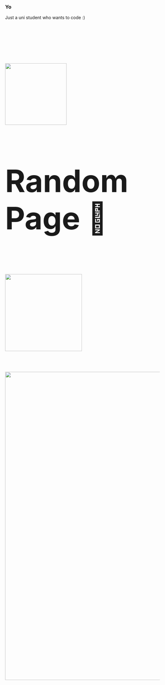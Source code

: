 ### Yo

Just a uni student who wants to code :)
<h1 style ="font-size:100px;">  
  <img src="https://media.giphy.com/media/M9gbBd9nbDrOTu1Mqx/giphy.gif" width="200"/>
  &emsp;&emsp;&emsp;&emsp;
  Random Page 🙂
  &emsp;&emsp;&emsp;&emsp;
  <img src ="https://media.giphy.com/media/Y1IFN5kK9E7fO/giphy.gif" width="250"/>
</h1>


<div align = "center">
  <img src ="https://media.giphy.com/media/pVGsAWjzvXcZW4ZBTE/giphy.gif" width="1000"/>
</div>
  




<!--
<img src = "https://media.giphy.com/media/elKG8f46lh3BvQkCOp/giphy.gif" width="200"/>
&emsp;
**petaa1/petaa1** is a ✨ _special_ ✨ repository because its `README.md` (this file) appears on your GitHub profile.

Here are some ideas to get you started:

- 🔭 I’m currently working on ...
- 🌱 I’m currently learning ...
- 👯 I’m looking to collaborate on ...
- 🤔 I’m looking for help with ...
- 💬 Ask me about ...
- 📫 How to reach me: ...
- 😄 Pronouns: ...
- ⚡ Fun fact: ...
-->
